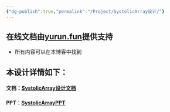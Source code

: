 ```yaml
---
{"dg-publish":true,"permalink":"/Project/SystolicArray设计/"}
---
```


## 在线文档由[yurun.fun](yurun.fun)提供支持
- 所有内容可以在本博客中找到

## 本设计详情如下：
#### 文档：[SystolicArray设计文档](https://yurun.fun/usr/uploads/2025/01/2288336469.pdf)

#### PPT：[SystolicArrayPPT](https://yurun.fun/usr/uploads/2025/01/237795836.pdf)
